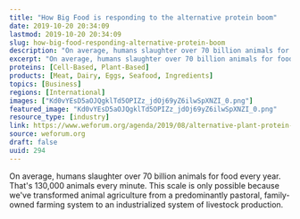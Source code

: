 ```yaml
---
title: "How Big Food is responding to the alternative protein boom"
date: 2019-10-20 20:34:09
lastmod: 2019-10-20 20:34:09
slug: how-big-food-responding-alternative-protein-boom
description: "On average, humans slaughter over 70 billion animals for food every year. That’s 130,000 animals every minute. This scale is only possible because we’ve transformed animal agriculture from a predominantly pastoral, family-owned farming system to an industrialized system of livestock&nbsp;production."
excerpt: "On average, humans slaughter over 70 billion animals for food every year. That’s 130,000 animals every minute. This scale is only possible because we’ve transformed animal agriculture from a predominantly pastoral, family-owned farming system to an industrialized system of livestock&nbsp;production."
proteins: [Cell-Based, Plant-Based]
products: [Meat, Dairy, Eggs, Seafood, Ingredients]
topics: [Business]
regions: [International]
images: ["Kd0vYEsD5aOJQgklTd5OPIZz_jdOj69yZ6ilwSpXNZI_0.png"]
featured_image: "Kd0vYEsD5aOJQgklTd5OPIZz_jdOj69yZ6ilwSpXNZI_0.png"
resource_type: [industry]
link: https://www.weforum.org/agenda/2019/08/alternative-plant-protein-market-growth-food-industry-response/
source: weforum.org
draft: false
uuid: 294
---
```

On average, humans slaughter over 70 billion animals for food every
year. That's 130,000 animals every minute. This scale is only possible
because we've transformed animal agriculture from a predominantly
pastoral, family-owned farming system to an industrialized system of
livestock production.
